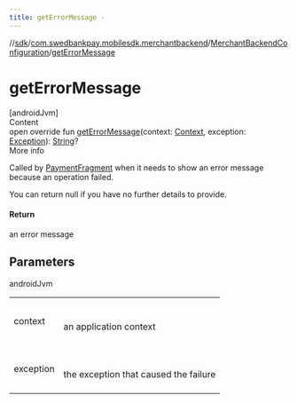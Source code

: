 ```yaml
---
title: getErrorMessage -
---
```

//[sdk](../../../index)/[com.swedbankpay.mobilesdk.merchantbackend](../index)/[MerchantBackendConfiguration](index)/[getErrorMessage](get-error-message)



# getErrorMessage  
[androidJvm]  
Content  
open override fun [getErrorMessage](get-error-message)(context: [Context](https://developer.android.com/reference/kotlin/android/content/Context.html), exception: [Exception](https://kotlinlang.org/api/latest/jvm/stdlib/kotlin/-exception/index.html)): [String](https://kotlinlang.org/api/latest/jvm/stdlib/kotlin/-string/index.html)?  
More info  


Called by [PaymentFragment](../../com.swedbankpay.mobilesdk/-payment-fragment/index) when it needs to show an error message because an operation failed.



You can return null if you have no further details to provide.



#### Return  


an error message



## Parameters  
  
androidJvm  
  
| | |
|---|---|
| <a name="com.swedbankpay.mobilesdk.merchantbackend/MerchantBackendConfiguration/getErrorMessage/#android.content.Context#java.lang.Exception/PointingToDeclaration/"></a>context| <a name="com.swedbankpay.mobilesdk.merchantbackend/MerchantBackendConfiguration/getErrorMessage/#android.content.Context#java.lang.Exception/PointingToDeclaration/"></a><br><br>an application context<br><br>|
| <a name="com.swedbankpay.mobilesdk.merchantbackend/MerchantBackendConfiguration/getErrorMessage/#android.content.Context#java.lang.Exception/PointingToDeclaration/"></a>exception| <a name="com.swedbankpay.mobilesdk.merchantbackend/MerchantBackendConfiguration/getErrorMessage/#android.content.Context#java.lang.Exception/PointingToDeclaration/"></a><br><br>the exception that caused the failure<br><br>|
  
  



